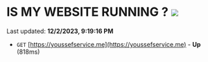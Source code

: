 # IS MY WEBSITE RUNNING ? [![](https://img.shields.io/static/v1?label=Sponsor&message=%E2%9D%A4&logo=GitHub&color=%23fe8e86)](https://github.com/sponsors/<username>)

Last updated: **12/2/2023, 9:19:16 PM**

- `GET` [https://youssefservice.me](https://youssefservice.me) - **Up** (818ms)
